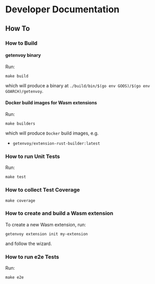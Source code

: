 # Developer Documentation

## How To

### How to Build

#### getenvoy binary

Run:
```shell
make build
```
which will produce a binary at `./build/bin/$(go env GOOS)/$(go env GOARCH)/getenvoy`.

#### Docker build images for Wasm extensions

Run:
```shell
make builders
```
which will produce `Docker` build images, e.g.
* `getenvoy/extension-rust-builder:latest`

### How to run Unit Tests

Run:
```shell
make test
```

### How to collect Test Coverage

```shell
make coverage
```

### How to create and build a Wasm extension

To create a new Wasm extension, run:
```shell
getenvoy extension init my-extension
```
and follow the wizard.

### How to run e2e Tests

Run:
```shell
make e2e
```
